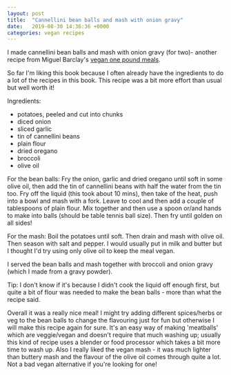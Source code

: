 ```yaml
---
layout: post
title:  "Cannellini bean balls and mash with onion gravy"
date:   2019-08-30 14:36:36 +0000
categories: vegan recipes
---
```

I made cannellini bean balls and mash with onion gravy (for two)- another recipe
from Miguel Barclay's [vegan one pound meals](https://www.amazon.co.uk/Vegan-Pound-Meals-Miguel-Barclay/dp/1472263723).

So far I'm liking this book because I often already have the ingredients to do
a lot of the recipes in this book.
This recipe was a bit more effort than usual but well worth it!

Ingredients:
* potatoes, peeled and cut into chunks
* diced onion
* sliced garlic
* tin of cannellini beans
* plain flour
* dried oregano
* broccoli
* olive oil

For the bean balls:
Fry the onion, garlic and dried oregano until soft in some olive oil, then add
the tin of cannellini beans with half the water from the tin too. Fry off the
liquid (this took about 10 mins), then take of the heat, push into a bowl and mash with a fork.
Leave to cool and then add a couple of tablespoons of plain flour. Mix together
and then use a spoon or/and hands to make into balls (should be table tennis
ball size). Then fry until golden on all sides!

For the mash:
Boil the potatoes until soft. Then drain and mash with olive oil. Then season
with salt and pepper. I would usually put in milk and butter but I thought I'd
try using only olive oil to keep the meal vegan.

I served the bean balls and mash together with broccoli and onion gravy (which
I made from a gravy powder).

Tip: I don't know if it's because I didn't cook the liquid off enough first, but quite
a bit of flour was needed to make the bean balls - more than what the recipe said.

Overall it was a really nice meal! I might try adding different spices/herbs or veg to
the bean balls to change the flavouring just for fun but otherwise I will make
this recipe again for sure. It's an easy way of making 'meatballs' which are
veggie/vegan and doesn't require that much washing up; usually this kind of
recipe uses a blender or food processor which takes a bit more time to wash up.
Also I really liked the vegan mash - it was much lighter than buttery mash and
the flavour of the olive oil comes through quite a lot. Not a bad vegan alternative
if you're looking for one!
